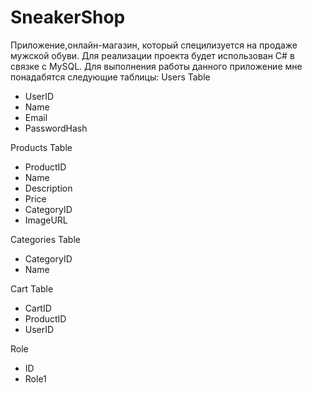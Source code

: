 # SneakerShop
Приложение,онлайн-магазин, который специлизуется на продаже мужской обуви. Для реализации проекта будет использован C# в связке с MySQL. Для выполнения работы данного приложение мне понадабятся следующие таблицы:
Users Table

+ UserID
+ Name
+ Email
+ PasswordHash

Products Table

+ ProductID
+ Name
+ Description
+ Price
+ CategoryID
+ ImageURL

Categories Table

+ CategoryID
+ Name

Cart Table

+ CartID
+ ProductID
+ UserID

Role

+ ID
+ Role1
